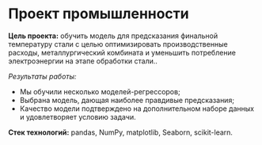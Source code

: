 # Проект промышленности

<b>Цель проекта:</b> обучить модель для предсказания финальной температуру стали с целью оптимизировать производственные расходы, металлургический комбината и уменьшить потребление электроэнергии на этапе обработки стали..

*Результаты работы:*

* Мы обучили несколько моделей-регрессоров;
* Выбрана модель, дающая наиболее правдивые предсказания;
* Качество модели подтверждено на дополнительном наборе данных и удовлетворяет условию задачи.

<b>Стек технологий:</b> pandas, NumPy, matplotlib, Seaborn, scikit-learn.
